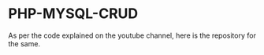 # PHP-MYSQL-CRUD
As per the code explained on the youtube channel, here is the repository for the same. 
